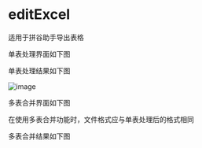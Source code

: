 # editExcel
适用于拼谷助手导出表格

单表处理界面如下图


单表处理结果如下图

![image](https://github.com/user-attachments/assets/88b1ac87-5c1f-4e6a-94fc-003c0123f446)


多表合并界面如下图

在使用多表合并功能时，文件格式应与单表处理后的格式相同



多表合并结果如下图
